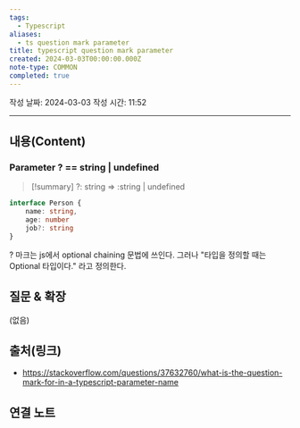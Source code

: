 ```yaml
---
tags:
  - Typescript
aliases:
  - ts question mark parameter
title: typescript question mark parameter
created: 2024-03-03T00:00:00.000Z
note-type: COMMON
completed: true
---
```

작성 날짜: 2024-03-03
작성 시간: 11:52


----
## 내용(Content)
### Parameter ? == string | undefined
>[!summary]
>?: string => :string | undefined


```ts
interface Person {
	name: string,
	age: number
	job?: string
}
```


? 마크는 js에서 optional chaining 문법에 쓰인다. 그러나 "타입을 정의할 때는 Optional 타입이다." 라고 정의한다.



## 질문 & 확장

(없음)

## 출처(링크)
- https://stackoverflow.com/questions/37632760/what-is-the-question-mark-for-in-a-typescript-parameter-name

## 연결 노트










